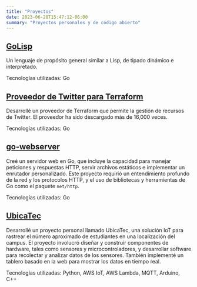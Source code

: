 ```yaml
---
title: "Proyectos"
date: 2023-06-28T15:47:12-06:00
summary: "Proyectos personales y de código abierto"
---
```


## [GoLisp](https://github.com/sebastianmarines/golisp)

Un lenguaje de propósito general similar a Lisp, de tipado dinámico e interpretado.

Tecnologías utilizadas: Go

## [Proveedor de Twitter para Terraform](https://github.com/sebastianmarines/terraform-provider-twitter)

Desarrollé un proveedor de Terraform que permite la gestión de recursos de Twitter. El proveedor ha sido descargado más de 16,000 veces.

Tecnologías utilizadas: Go

## [go-webserver](https://github.com/sebastianmarines/go-webserver)

Creé un servidor web en Go, que incluye la capacidad para manejar peticiones y respuestas HTTP, servir archivos estáticos e implementar un enrutador personalizado. Este proyecto requirió un entendimiento profundo de la red y los protocolos HTTP, y el uso de bibliotecas y herramientas de Go como el paquete `net/http`.

Tecnologías utilizadas: Go

## [UbicaTec](github.com/sebastianmarines/ubicatec)

Desarrollé un proyecto personal llamado UbicaTec, una solución IoT para rastrear el número aproximado de estudiantes en una localización del campus. El proyecto involucró diseñar y construir componentes de hardware, tales como sensores y microcontroladores, y desarrollar software para recolectar y analizar datos de los sensores. También implementé un tablero basado en la web para mostrar los datos en tiempo real.

Tecnologías utilizadas: Python, AWS IoT, AWS Lambda, MQTT, Arduino, C++